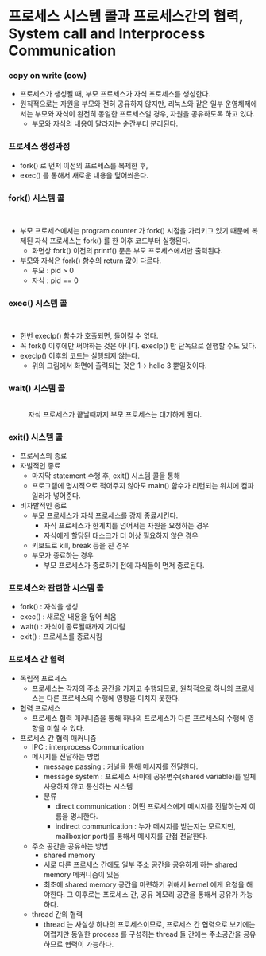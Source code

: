 # 프로세스 시스템 콜과 프로세스간의 협력, System call and Interprocess Communication

### copy on write (cow)

* 프로세스가 생성될 때, 부모 프로세스가 자식 프로세스를 생성한다.
* 원칙적으로는 자원을 부모와 전혀 공유하지 않지만, 리눅스와 같은 일부 운영체제에서는 부모와 자식이 완전히 동일한 프로세스일 경우, 자원을 공유하도록 하고 있다.
  * 부모와 자식의 내용이 달라지는 순간부터 분리된다.

### 프로세스 생성과정

* fork() 로 먼저 이전의 프로세스를 복제한 후,
* exec() 를 통해서 새로운 내용을 덮어씌운다.

### fork() 시스템 콜

<figure><img src="../../.gitbook/assets/image (102).png" alt=""><figcaption></figcaption></figure>

<figure><img src="../../.gitbook/assets/image (49).png" alt=""><figcaption></figcaption></figure>

* 부모 프로세스에서는 program counter 가 fork() 시점을 가리키고 있기 때문에 복제된 자식 프로세스는 fork() 를 한 이후 코드부터 실행된다.
  * 화면상 fork() 이전의 printf() 문은 부모 프로세스에서만 출력된다.
* 부모와 자식은 fork() 함수의 return 값이 다르다.
  * 부모 : pid > 0
  * 자식 : pid == 0

### exec() 시스템 콜

<figure><img src="../../.gitbook/assets/image (73).png" alt=""><figcaption></figcaption></figure>

<figure><img src="../../.gitbook/assets/image (20) (1).png" alt=""><figcaption></figcaption></figure>

* 한번 execlp() 함수가 호출되면, 돌이킬 수 없다.
* 꼭 fork() 이후에만 써야하는 것은 아니다. execlp() 만 단독으로 실행할 수도 있다.
* execlp() 이후의 코드는 실행되지 않는다.
  * 위의 그림에서 화면에 출력되는 것은 1→ hello 3 뿐일것이다.

### wait() 시스템 콜

<figure><img src="../../.gitbook/assets/image (130).png" alt=""><figcaption><p>자식 프로세스가 끝날때까지 부모 프로세스는 대기하게 된다.</p></figcaption></figure>

### exit() 시스템 콜

* 프로세스의 종료
* 자발적인 종료
  * 마지막 statement 수행 후, exit() 시스템 콜을 통해
  * 프로그램에 명시적으로 적어주지 않아도 main() 함수가 리턴되는 위치에 컴파일러가 넣어준다.
* 비자발적인 종료
  * 부모 프로세스가 자식 프로세스를 강제 종료시킨다.
    * 자식 프로세스가 한계치를 넘어서는 자원을 요청하는 경우
    * 자식에게 할당된 태스크가 더 이상 필요하지 않은 경우
  * 키보드로 kill, break 등을 친 경우
  * 부모가 종료하는 경우
    * 부모 프로세스가 종료하기 전에 자식들이 먼저 종료된다.

### 프로세스와 관련한 시스템 콜

* fork() : 자식을 생성
* exec() : 새로운 내용을 덮어 씌움
* wait() : 자식이 종료될때까지 기다림
* exit() : 프로세스를 종료시킴

### 프로세스 간 협력

* 독립적 프로세스
  * 프로세스는 각자의 주소 공간을 가지고 수행되므로, 원칙적으로 하나의 프로세스는 다른 프로세스의 수행에 영향을 미치지 못한다.
* 협력 프로세스
  * 프로세스 협력 매커니즘을 통해 하나의 프로세스가 다른 프로세스의 수행에 영향을 미칠 수 있다.
* 프로세스 간 협력 매커니즘
  * IPC : interprocess Communication
  * 메시지를 전달하는 방법
    * message passing : 커널을 통해 메시지를 전달한다.
    * message system : 프로세스 사이에 공유변수(shared variable)를 일체 사용하지 않고 통신하는 시스템
    * 분류
      * direct communication : 어떤 프로세스에게 메시지를 전달하는지 이름을 명시한다.
      * indirect communication : 누가 메시지를 받는지는 모르지만, mailbox(or port)를 통해서 메시지를 간접 전달한다.
  * 주소 공간을 공유하는 방법
    * shared memory
    * 서로 다른 프로세스 간에도 일부 주소 공간을 공유하게 하는 shared memory 메커니즘이 있음
    * 최초에 shared memory 공간을 마련하기 위해서 kernel 에게 요청을 해야한다. 그 이후로는 프로세스 간, 공유 메모리 공간을 통해서 공유가 가능하다.
  * thread 간의 협력
    * thread 는 사실상 하나의 프로세스이므로, 프로세스 간 협력으로 보기에는 어렵지만 동일한 process 를 구성하는 thread 들 간에는 주소공간을 공유하므로 협력이 가능하다.

<figure><img src="../../.gitbook/assets/image (55).png" alt=""><figcaption></figcaption></figure>

<figure><img src="../../.gitbook/assets/image.png" alt=""><figcaption></figcaption></figure>
